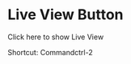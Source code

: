 <!--Live View Button-->

# Live View Button

Click here to show Live View

Shortcut: <span class="mac-only">Command</span><span class="windows-only">ctrl</span>-2
